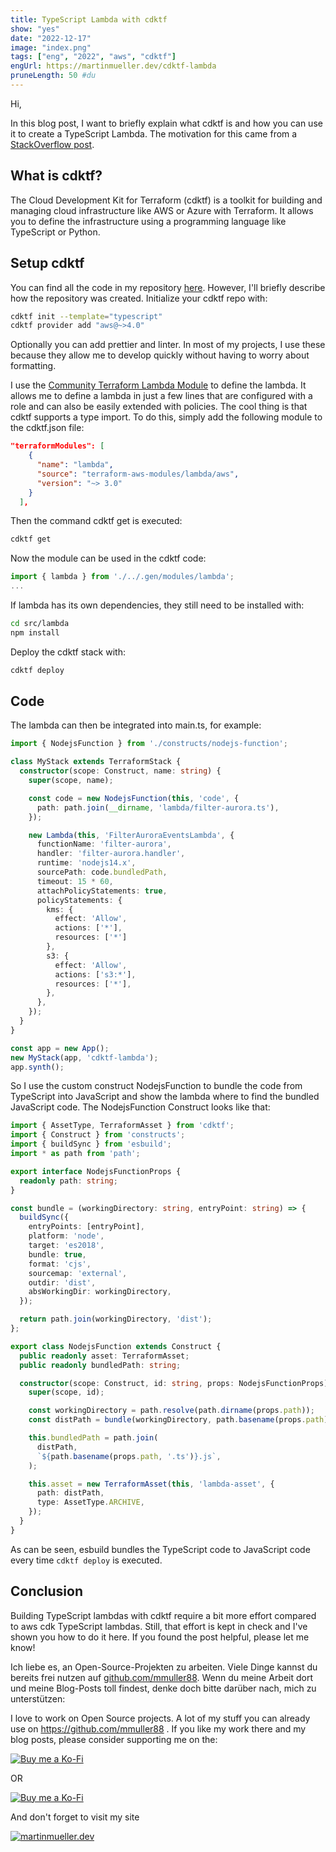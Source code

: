 ```yaml
---
title: TypeScript Lambda with cdktf
show: "yes"
date: "2022-12-17"
image: "index.png"
tags: ["eng", "2022", "aws", "cdktf"]
engUrl: https://martinmueller.dev/cdktf-lambda
pruneLength: 50 #du
---
```


Hi,

In this blog post, I want to briefly explain what cdktf is and how you can use it to create a TypeScript Lambda. The motivation for this came from a [StackOverflow post](https://stackoverflow.com/questions/74740782/how-to-deploy-lambda-using-terraform-created-by-cdktf).

## What is cdktf?

The Cloud Development Kit for Terraform (cdktf) is a toolkit for building and managing cloud infrastructure like AWS or Azure with Terraform. It allows you to define the infrastructure using a programming language like TypeScript or Python.

## Setup cdktf

You can find all the code in my repository [here](https://github.com/mmuller88/cdktf-lambda). However, I'll briefly describe how the repository was created. Initialize your cdktf repo with:

```bash
cdktf init --template="typescript"
cdktf provider add "aws@~>4.0"
```

Optionally you can add prettier and linter. In most of my projects, I use these because they allow me to develop quickly without having to worry about formatting.

I use the [Community Terraform Lambda Module](https://github.com/terraform-aws-modules/terraform-aws-lambda) to define the lambda. It allows me to define a lambda in just a few lines that are configured with a role and can also be easily extended with policies. The cool thing is that cdktf supports a type import. To do this, simply add the following module to the cdktf.json file:

```json
"terraformModules": [
    {
      "name": "lambda",
      "source": "terraform-aws-modules/lambda/aws",
      "version": "~> 3.0"
    }
  ],
```

Then the command cdktf get is executed:

```bash
cdktf get
```

Now the module can be used in the cdktf code:

```ts
import { lambda } from './../.gen/modules/lambda';
...
```

If lambda has its own dependencies, they still need to be installed with:

```bash
cd src/lambda
npm install
```

Deploy the cdktf stack with:

```bash
cdktf deploy
```

## Code

The lambda can then be integrated into main.ts, for example:

```ts
import { NodejsFunction } from './constructs/nodejs-function';

class MyStack extends TerraformStack {
  constructor(scope: Construct, name: string) {
    super(scope, name);

    const code = new NodejsFunction(this, 'code', {
      path: path.join(__dirname, 'lambda/filter-aurora.ts'),
    });

    new Lambda(this, 'FilterAuroraEventsLambda', {
      functionName: 'filter-aurora',
      handler: 'filter-aurora.handler',
      runtime: 'nodejs14.x',
      sourcePath: code.bundledPath,
      timeout: 15 * 60,
      attachPolicyStatements: true,
      policyStatements: {
        kms: {
          effect: 'Allow',
          actions: ['*'],
          resources: ['*']
        },
        s3: {
          effect: 'Allow',
          actions: ['s3:*'],
          resources: ['*'],
        },
      },
    });
  }
}

const app = new App();
new MyStack(app, 'cdktf-lambda');
app.synth();
```

So I use the custom construct NodejsFunction to bundle the code from TypeScript into JavaScript and show the lambda where to find the bundled JavaScript code. The NodejsFunction Construct looks like that:

```ts
import { AssetType, TerraformAsset } from 'cdktf';
import { Construct } from 'constructs';
import { buildSync } from 'esbuild';
import * as path from 'path';

export interface NodejsFunctionProps {
  readonly path: string;
}

const bundle = (workingDirectory: string, entryPoint: string) => {
  buildSync({
    entryPoints: [entryPoint],
    platform: 'node',
    target: 'es2018',
    bundle: true,
    format: 'cjs',
    sourcemap: 'external',
    outdir: 'dist',
    absWorkingDir: workingDirectory,
  });

  return path.join(workingDirectory, 'dist');
};

export class NodejsFunction extends Construct {
  public readonly asset: TerraformAsset;
  public readonly bundledPath: string;

  constructor(scope: Construct, id: string, props: NodejsFunctionProps) {
    super(scope, id);

    const workingDirectory = path.resolve(path.dirname(props.path));
    const distPath = bundle(workingDirectory, path.basename(props.path));

    this.bundledPath = path.join(
      distPath,
      `${path.basename(props.path, '.ts')}.js`,
    );

    this.asset = new TerraformAsset(this, 'lambda-asset', {
      path: distPath,
      type: AssetType.ARCHIVE,
    });
  }
}
```

As can be seen, esbuild bundles the TypeScript code to JavaScript code every time `cdktf deploy` is executed.

## Conclusion

Building TypeScript lambdas with cdktf require a bit more effort compared to aws cdk TypeScript lambdas. Still, that effort is kept in check and I've shown you how to do it here. If you found the post helpful, please let me know!

Ich liebe es, an Open-Source-Projekten zu arbeiten. Viele Dinge kannst du bereits frei nutzen auf [github.com/mmuller88](https://github.com/mmuller88). Wenn du meine Arbeit dort und meine Blog-Posts toll findest, denke doch bitte darüber nach, mich zu unterstützen:

I love to work on Open Source projects. A lot of my stuff you can already use on <https://github.com/mmuller88> . If you like my work there and my blog posts, please consider supporting me on the:

[![Buy me a Ko-Fi](https://storage.ko-fi.com/cdn/useruploads/png_d554a01f-60f0-4969-94d1-7b69f3e28c2fcover.jpg?v=69a332f2-b808-4369-8ba3-dae0d1100dd4)](https://ko-fi.com/T6T1BR59W)

OR

[![Buy me a Ko-Fi](https://theastrologypodcast.com/wp-content/uploads/2015/06/become-my-patron-05.jpg)](https://www.patreon.com/bePatron?u=29010217)

And don't forget to visit my site

[![martinmueller.dev](https://martinmueller.dev/static/84caa5292a6d0c37c48ae280d04b5fa6/a7715/joint.jpg)](https://martinmueller.dev/resume)